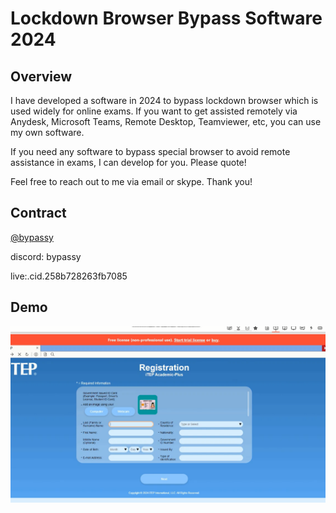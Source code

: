 # Lockdown Browser Bypass Software  2024

## Overview

I have developed a software in 2024 to bypass lockdown browser which is used widely for online exams. If you want to get assisted remotely via Anydesk, Microsoft Teams, Remote Desktop, Teamviewer, etc, you can use my own software.

If you need any software to bypass special browser to avoid remote assistance in exams, I can develop for you. Please quote!

Feel free to reach out to me via email or skype. Thank you!

## Contract

[@bypassy](https://t.me/bypassy)

discord: bypassy

live:.cid.258b728263fb7085



## Demo
![screenshot](./Screenshot_2.png)
